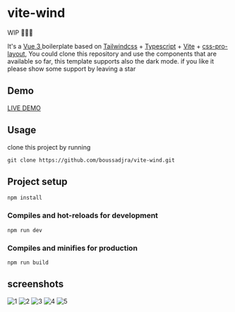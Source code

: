 # vite-wind

WIP 🚧🚧🚧

  <p class="p-4 py-8 text-lg text">
                It's a <a class="text-purple-500" href="https://v3.vuejs.org/" target="_blank" rel="noopener noreferrer">
                    Vue 3 </a> boilerplate based on
                <a class="text-purple-500" href="https://tailwindcss.com" target="_blank" rel="noopener noreferrer">
                    Tailwindcss</a>
                +
                <a href="https://www.typescriptlang.org/" target="_blank" rel="noopener noreferrer" class="text-purple-500">Typescript</a>
                +
                <a href="http://vitejs.dev/" target="_blank" rel="noopener noreferrer" class="text-purple-500">Vite</a>
                +
                <a href="https://azouaoui-med.github.io/css-pro-layout/" target="_blank" rel="noopener noreferrer" class="text-purple-500">css-pro-layout</a>, You could clone this repository and use the components that are
                available so far, this template supports also the dark mode. if you like it please show some support by leaving a
                star
            </p>
            
## Demo 

[LIVE DEMO](https://vite-wind.netlify.app/)
 
## Usage

clone this project by running

    git clone https://github.com/boussadjra/vite-wind.git

## Project setup

```
npm install
```

### Compiles and hot-reloads for development

```
npm run dev
```

### Compiles and minifies for production

```
npm run build
```

## screenshots

![1](https://raw.githubusercontent.com/boussadjra/vite-wind/main/src/assets/screenshots/1.jpg)
![2](https://raw.githubusercontent.com/boussadjra/vite-wind/main/src/assets/screenshots/2.jpg)
![3](https://raw.githubusercontent.com/boussadjra/vite-wind/main/src/assets/screenshots/3.jpg)
![4](https://raw.githubusercontent.com/boussadjra/vite-wind/main/src/assets/screenshots/4.jpg)
![5](https://raw.githubusercontent.com/boussadjra/vite-wind/main/src/assets/screenshots/5.jpg)

